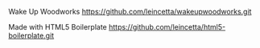 Wake Up Woodworks
https://github.com/leincetta/wakeupwoodworks.git

Made with HTML5 Boilerplate
https://github.com/leincetta/html5-boilerplate.git